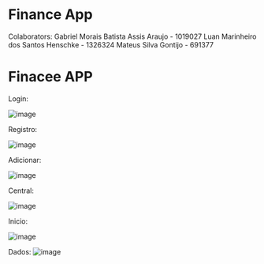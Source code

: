 # Finance App


Colaborators: Gabriel Morais Batista Assis Araujo - 1019027
              Luan Marinheiro dos Santos Henschke - 1326324
              Mateus Silva Gontijo - 691377
              
# Finacee APP



Login: 

![image](https://user-images.githubusercontent.com/88559363/208787860-af5d9cc5-d306-4f53-b609-5a67115c2a9a.png)

Registro:

![image](https://user-images.githubusercontent.com/88559363/208787921-bdc2e0a3-189f-4ded-902c-d74c6623c839.png)

Adicionar:

![image](https://user-images.githubusercontent.com/88559363/208788047-26e65026-c3ca-43de-bb86-be72c032715e.png)

Central:

![image](https://user-images.githubusercontent.com/88559363/208788127-d04f3707-e1ee-41c5-814a-f472067f9ac2.png)

Inicio:

![image](https://user-images.githubusercontent.com/88559363/208788200-cf83b330-89c2-4198-9600-6b2fbdb87452.png)

Dados:
![image](https://user-images.githubusercontent.com/88559363/208788264-371acac4-7585-41f6-a139-20e2171d3e55.png)



